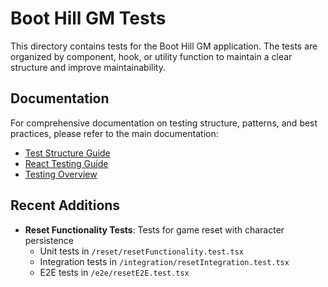 # Boot Hill GM Tests

This directory contains tests for the Boot Hill GM application. The tests are organized by component, hook, or utility function to maintain a clear structure and improve maintainability.

## Documentation

For comprehensive documentation on testing structure, patterns, and best practices, please refer to the main documentation:

- [Test Structure Guide](/Docs/technical-guides/app-tests-structure.md)
- [React Testing Guide](/Docs/technical-guides/testing-guide.md)
- [Testing Overview](/Docs/technical-guides/testing-overview.md)

## Recent Additions

- **Reset Functionality Tests**: Tests for game reset with character persistence
  - Unit tests in `/reset/resetFunctionality.test.tsx`
  - Integration tests in `/integration/resetIntegration.test.tsx`
  - E2E tests in `/e2e/resetE2E.test.tsx`
